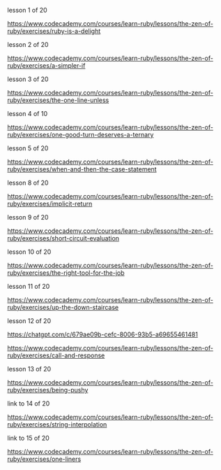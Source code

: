 
lesson 1 of 20

https://www.codecademy.com/courses/learn-ruby/lessons/the-zen-of-ruby/exercises/ruby-is-a-delight

lesson 2 of 20

https://www.codecademy.com/courses/learn-ruby/lessons/the-zen-of-ruby/exercises/a-simpler-if

lesson 3 of 20

https://www.codecademy.com/courses/learn-ruby/lessons/the-zen-of-ruby/exercises/the-one-line-unless

lesson 4 of 10

https://www.codecademy.com/courses/learn-ruby/lessons/the-zen-of-ruby/exercises/one-good-turn-deserves-a-ternary

lesson 5 of 20

https://www.codecademy.com/courses/learn-ruby/lessons/the-zen-of-ruby/exercises/when-and-then-the-case-statement

lesson 8 of 20

https://www.codecademy.com/courses/learn-ruby/lessons/the-zen-of-ruby/exercises/implicit-return

lesson 9 of 20

https://www.codecademy.com/courses/learn-ruby/lessons/the-zen-of-ruby/exercises/short-circuit-evaluation

lesson 10 of 20

https://www.codecademy.com/courses/learn-ruby/lessons/the-zen-of-ruby/exercises/the-right-tool-for-the-job

lesson 11 of 20

https://www.codecademy.com/courses/learn-ruby/lessons/the-zen-of-ruby/exercises/up-the-down-staircase

lesson 12 of 20

https://chatgpt.com/c/679ae09b-cefc-8006-93b5-a69655461481

https://www.codecademy.com/courses/learn-ruby/lessons/the-zen-of-ruby/exercises/call-and-response

lesson 13 of 20

https://www.codecademy.com/courses/learn-ruby/lessons/the-zen-of-ruby/exercises/being-pushy

link to 14 of 20

https://www.codecademy.com/courses/learn-ruby/lessons/the-zen-of-ruby/exercises/string-interpolation

link to 15 of 20

https://www.codecademy.com/courses/learn-ruby/lessons/the-zen-of-ruby/exercises/one-liners
